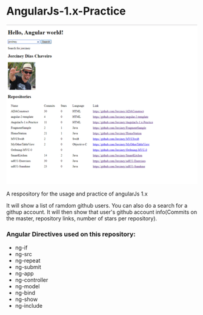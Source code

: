 # AngularJs-1.x-Practice

<img src="/resources/images/home_screenshot_1.png" width="600">

A respository for the usage and practice of angularJs 1.x

It will show a list of ramdom github users.
You can also do a search for a githup account. 
It will then show that user's github account info(Commits on the master, repository links, number of stars per repository).

<h3>Angular Directives used on this repository:</h3>
<ul>
  <li>ng-if</li>
  <li>ng-src</li>
  <li>ng-repeat</li>
  <li>ng-submit</li>
  <li>ng-app</li>
  <li>ng-controller</li>
  <li>ng-model</li>
  <li>ng-bind</li>
  <li>ng-show</li>
  <li>ng-include</li>
  </ul>
